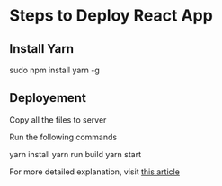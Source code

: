 # Steps to Deploy React App

## Install Yarn

sudo npm install yarn -g

## Deployement

Copy all the files to server

Run the following commands

yarn install
yarn run build
yarn start

For more detailed explanation, visit [this article](https://dev.to/inimist/deploying-reactjs-app-on-ubuntu-2004-lts-on-amazon-ec2-instance-b87)

